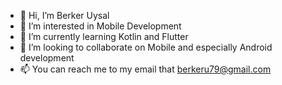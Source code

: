 - 👋 Hi, I’m Berker Uysal
- 👀 I’m interested in Mobile Development 
- 🌱 I’m currently learning Kotlin and Flutter 
- 💞️ I’m looking to collaborate on Mobile and especially Android development
- 📫 You can reach me to my email that berkeru79@gmail.com

<!---
BerkerYsl/BerkerYsl is a ✨ special ✨ repository because its `README.md` (this file) appears on your GitHub profile.
You can click the Preview link to take a look at your changes.
--->
